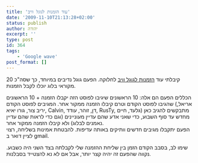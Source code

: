 ```yaml
---
title: 'עוד הזמנות לגוגל וויב'
date: '2009-11-10T21:13:28+02:00'
status: publish
author: יהודה
excerpt: ''
type: post
id: 364
tags:
    - 'Google wave'
post_format: []
---
```

קיבלתי עוד [הזמנות לגוגל וויב](http://yehudab.com/blog/2009/10/invitations-to-google-wave/) לחלוקה. הפעם גוגל נדיבים במיוחד, כך שסה"כ 20 מקוראי בלוג יוכלו לקבל הזמנות.

הכללים הפעם הם אלה: 10 הראשונים שיגיבו לפוסט הזה יקבלו הזמנה + 10 הראשונים שהגיבו לפוסט הקודם וטרם קיבלו הזמנה ממקור אחר. המגיבים לפוסט הקודם (אריאל, יריב צור, גורו יאיא, Calvin, דן, זוהר, עודד, RusTy, גלעד, חיים) מתבקשים להגיב כאן מחדש עד סוף השבוע, כדי שאני אדע שהם עדיין מעוניינים (וגם כדי לראות שהם עדיין נאמנים לבלוג) ולא קיבלו הזמנה ממקור אחר.  
הפעם יתקבלו מגיבים חדשים וותיקים באותה עדיפות. להבטחת אמינות בשליחה, רצוי לציין דואר ב gmail.

שימו לב, בסבב הקודם הזמן בין שליחת ההזמנה שלי לקבלתה בצד השני היה כשבוע. נקווה שהפעם זה יהיה קצר יותר, אבל אם לא נא להצטייד בסבלנות.
